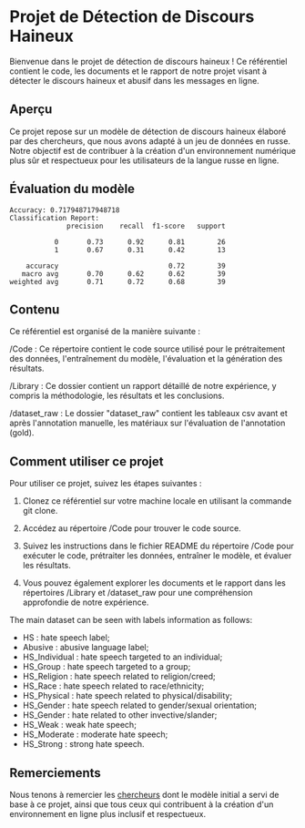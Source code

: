 # Projet de Détection de Discours Haineux

Bienvenue dans le projet de détection de discours haineux ! Ce référentiel contient le code, les documents et le rapport de notre projet visant à détecter le discours haineux et abusif dans les messages en ligne.

## Aperçu

Ce projet repose sur un modèle de détection de discours haineux élaboré par des chercheurs, que nous avons adapté à un jeu de données en russe. Notre objectif est de contribuer à la création d'un environnement numérique plus sûr et respectueux pour les utilisateurs de la langue russe en ligne.


## Évaluation du modèle 

```
Accuracy: 0.717948717948718
Classification Report:
              precision    recall  f1-score   support

           0       0.73      0.92      0.81        26
           1       0.67      0.31      0.42        13

    accuracy                           0.72        39
   macro avg       0.70      0.62      0.62        39
weighted avg       0.71      0.72      0.68        39
```

## Contenu

Ce référentiel est organisé de la manière suivante :

/Code : Ce répertoire contient le code source utilisé pour le prétraitement des données, l'entraînement du modèle, l'évaluation et la génération des résultats.

/Library : Ce dossier contient un rapport détaillé de notre expérience, y compris la méthodologie, les résultats et les conclusions.

/dataset_raw : Le dossier "dataset_raw" contient les tableaux csv avant et après l'annotation manuelle, les matériaux sur l'évaluation de l'annotation (gold).

## Comment utiliser ce projet

Pour utiliser ce projet, suivez les étapes suivantes :

1. Clonez ce référentiel sur votre machine locale en utilisant la commande git clone.

2. Accédez au répertoire /Code pour trouver le code source.

3. Suivez les instructions dans le fichier README du répertoire /Code pour exécuter le code, prétraiter les données, entraîner le modèle, et évaluer les résultats.

4. Vous pouvez également explorer les documents et le rapport dans les répertoires /Library et /dataset_raw pour une compréhension approfondie de notre expérience.

The main dataset can be seen with labels information as follows:

- HS : hate speech label;
- Abusive : abusive language label;
- HS_Individual : hate speech targeted to an individual;
- HS_Group : hate speech targeted to a group;
- HS_Religion : hate speech related to religion/creed;
- HS_Race : hate speech related to race/ethnicity;
- HS_Physical : hate speech related to physical/disability;
- HS_Gender : hate speech related to gender/sexual orientation;
- HS_Gender : hate related to other invective/slander;
- HS_Weak : weak hate speech;
- HS_Moderate : moderate hate speech;
- HS_Strong : strong hate speech.

## Remerciements
  
Nous tenons à remercier les [chercheurs](https://aclanthology.org/W19-3506/) dont le modèle initial a servi de base à ce projet, ainsi que tous ceux qui contribuent à la création d'un environnement en ligne plus inclusif et respectueux.



